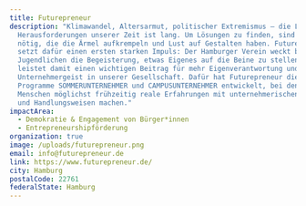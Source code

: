 ```yaml
---
title: Futurepreneur
description: "Klimawandel, Altersarmut, politischer Extremismus – die Liste der
  Herausforderungen unserer Zeit ist lang. Um Lösungen zu finden, sind Menschen
  nötig, die die Ärmel aufkrempeln und Lust auf Gestalten haben. Futurepreneur
  setzt dafür einen ersten starken Impuls: Der Hamburger Verein weckt bei
  Jugendlichen die Begeisterung, etwas Eigenes auf die Beine zu stellen. Und
  leistet damit einen wichtigen Beitrag für mehr Eigenverantwortung und
  Unternehmergeist in unserer Gesellschaft. Dafür hat Futurepreneur die
  Programme SOMMERUNTERNEHMER und CAMPUSUNTERNEHMER entwickelt, bei denen jungen
  Menschen möglichst frühzeitig reale Erfahrungen mit unternehmerischen Denk-
  und Handlungsweisen machen."
impactArea:
  - Demokratie & Engagement von Bürger*innen
  - Entrepreneurshipförderung
organization: true
image: /uploads/futurepreneur.png
email: info@futurepreneur.de
link: https://www.futurepreneur.de/
city: Hamburg
postalCode: 22761
federalState: Hamburg
---
```

